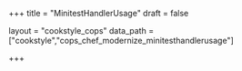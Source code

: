 +++
title = "MinitestHandlerUsage"
draft = false

layout = "cookstyle_cops"
data_path = ["cookstyle","cops_chef_modernize_minitesthandlerusage"]

+++

<!-- The content of this page is automatically generated from the
cops_chef_modernize_minitesthandlerusage.yml file in github.com/chef/cookstyle/blob/main/docs-chef-io/data/cookstyle/. -->
